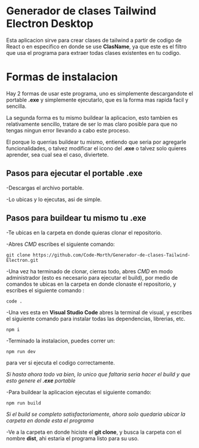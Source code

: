 # Generador de clases Tailwind Electron Desktop

Esta aplicacion sirve para crear clases de tailwind a partir de codigo de React o en especifico en donde se use **ClasName**, ya que este es el filtro que usa el programa para extraer todas clases existentes en tu codigo.

# Formas de instalacion

Hay 2 formas de usar este programa, uno es simplemente descargandote el portable **.exe** y simplemente ejecutarlo, que es la forma mas rapida facil y sencilla.

La segunda forma es tu mismo buildear la aplicacion, esto tambien es relativamente sencillo, tratare de ser lo mas claro posible para que no tengas ningun error llevando a cabo este proceso.

El porque lo querrias buildear tu mismo, entiendo que seria por agregarle funcionalidades, o talvez modificar el icono del **.exe** o talvez solo quieres aprender, sea cual sea el caso, diviertete.

## Pasos para ejecutar el portable **.exe**

-Descargas el archivo portable.

-Lo ubicas y lo ejecutas, asi de simple.

## Pasos para buildear tu mismo tu **.exe**

-Te ubicas en la carpeta en donde quieras clonar el repositorio.

-Abres *CMD* escribes el siguiente comando:

`git clone https://github.com/Code-Morth/Generador-de-clases-Tailwind-Electron.git`

-Una vez ha terminado de clonar, cierras todo, abres *CMD* en modo administrador (esto es necesario para ejecutar el build), por medio de comandos te ubicas en la carpeta en donde clonaste el repositorio, y escribes el siguiente comando : 

`code .`

-Una ves esta en **Visual Studio Code** abres la terminal de visual, y escribes el siguiente comando para instalar todas las dependencias, librerias, etc.

`npm i`

-Terminado la instalacion, puedes correr un:

`npm run dev`

para ver si ejecuta el codigo correctamente.

*Si hasta ahora todo va bien, lo unico que faltaria seria hacer el build y que esto genere el **.exe** portable*

-Para buildear la aplicacion ejecutas el siguiente comando:

`npm run build`

*Si el build se completo satisfactoriamente, ahora solo quedaria ubicar la carpeta en donde esta el programa*

-Ve a la carpeta en donde hiciste el **git clone**, y busca la carpeta con el nombre **dist**, ahi estaria el programa listo para su uso.
